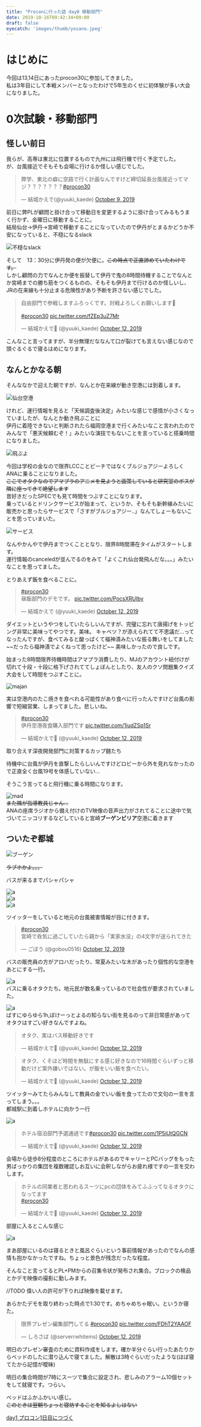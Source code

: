 ```yaml
---
title: "Proconに行った話 day0 移動部門"
date: 2019-10-16T09:42:34+09:00
draft: false
eyecatch: 'images/thumb/yosano.jpeg'
---
```


# はじめに

今回は13,14日にあったprocon30に参加してきました。  
私は3年目にして本戦メンバーとなったわけで5年生のくせに初体験が多い大会になりました。

# 0次試験・移動部門

## 怪しい前日

我らが、高専は東北に位置するもので九州には飛行機で行く予定でした。  
が、台風接近でそもそも会場に行けるか怪しい感じでした。
<blockquote class="twitter-tweet"><p lang="ja" dir="ltr">弊学、東北の癖に空路で行く計画なんですけど締切延長台風接近ってマジ？？？？？？？<a href="https://twitter.com/hashtag/procon30?src=hash&amp;ref_src=twsrc%5Etfw">#procon30</a></p>&mdash; 結城かえで(@yuuki_kaede) <a href="https://twitter.com/yuuki__kaede/status/1181921536313135105?ref_src=twsrc%5Etfw">October 9, 2019</a></blockquote> <script async src="https://platform.twitter.com/widgets.js" charset="utf-8"></script>

前日に弊PLが顧問と掛け合って移動日を変更するように掛け合ってみるもうまく行かず、金曜日に移動することに。  
結局仙台→伊丹→宮崎で移動することになっていたので伊丹がとまるかどうか不安になっていると、不穏になるslack

![不穏なslack](/images/procon-review/sla.jpg)

そして　13：30分に伊丹発の便が欠便に。~~この時点で正直諦めていたわけです。~~  
しかし顧問の力でなんとか便を振替して伊丹で鬼の8時間待機することでなんとか宮崎までの勝ち筋をつくるものの、そもそも伊丹まで行けるのか怪しいし、JRの在来線も十分止まる危険性があり予断を許さない感じでした。

<blockquote class="twitter-tweet"><p lang="ja" dir="ltr">自由部門で参戦しますふろっくです。対戦よろしくお願いします🤲<br><br> <a href="https://twitter.com/hashtag/procon30?src=hash&amp;ref_src=twsrc%5Etfw">#procon30</a> <a href="https://t.co/fZEp3uZ7Mr">pic.twitter.com/fZEp3uZ7Mr</a></p>&mdash; 結城かえで🍆 (@yuuki_kaede) <a href="https://twitter.com/yuuki__kaede/status/1183151831813251072?ref_src=twsrc%5Etfw">October 12, 2019</a></blockquote> <script async src="https://platform.twitter.com/widgets.js" charset="utf-8"></script>

こんなこと言ってますが、半分無理だななんて口が裂けても言えない感じなので頭ぐるぐるで寝るはめになります。

## なんとかなる朝

そんななかで迎えた朝ですが、なんとか在来線が動き空港には到着します。

![仙台空港](/images/procon-review/空港.JPG)

けれど、運行情報を見ると「天候調査後決定」みたいな感じで感情が小さくなっていましたが、なんとか動き飛ぶことに  
伊丹に着陸できないと判断されたら福岡空港まで行くみたいなこと言われたのでみんなで「悪天候頼むぞ！」みたいな演技でもないことを言っていると搭乗時間になりました。  

![飛ぶよ](/images/procon-review/tubasa.JPG)

今回は学校の金なので限界LCCことピーチではなくブルジョアジーよろしくANAに乗ることになりました。  
~~ここでオタクなのでアマプラのアニメを見ようと画策していると研究室のボスが隣に座ってきて絶望します~~  
昔好きだったSPECでも見て時間をつぶすことになります。  
乗っているとドリンクサービスが始まって、というか、そもそも新幹線みたいに販売かと思ったらサービスで「さすがブルジョアジー‥」なんてしょーもないことを思っていまいた。  

![サービス](/images/procon-review/kohi.JPG)

なんやかんやで伊丹までつくこととなり、限界8時間滞在タイムがスタートします。  
運行情報のcanceledが並んでるのをみて「よくこれ仙台発飛んだな。。。」みたいなことを思ってました。

とりあえず飯を食べることに。  
<blockquote class="twitter-tweet"><p lang="ja" dir="ltr"><a href="https://twitter.com/hashtag/procon30?src=hash&amp;ref_src=twsrc%5Etfw">#procon30</a><br>昼飯部門のデモです。 <a href="https://t.co/PocsXRUIby">pic.twitter.com/PocsXRUIby</a></p>&mdash; 結城かえで (@yuuki_kaede) <a href="https://twitter.com/yuuki__kaede/status/1182857188705894400?ref_src=twsrc%5Etfw">October 12, 2019</a></blockquote> <script async src="https://platform.twitter.com/widgets.js" charset="utf-8"></script>
ダイエットというやつをしていたらしいんですが、完璧に忘れて唐揚げをトッピング非常に美味ってやつです。美味。  
キャベツ？が添えられてて不思議だ...ってなったんですが、食べてみると酸っぱくて福神漬みたいな振る舞いをしてました  
~~だったら福神漬でよくねって思ったけど~~  
美味しかったので良しです。  

始まった8時間限界待機時間はアマプラ消費したり、MJのアカウント紐付けが切れて十段・十段に格下げされててしょぼんとしたり、友人のクソ問題集クイズ大会をして時間をつぶすことに。
 
![majan](/images/procon-review/まじゃん.png)  
  
実は空港内のたこ焼きを食べれる可能性があり食べに行ったんですけど台風の影響で短縮営業、しまってました。悲しいね。  
  
<blockquote class="twitter-tweet"><p lang="ja" dir="ltr"><a href="https://twitter.com/hashtag/procon30?src=hash&amp;ref_src=twsrc%5Etfw">#procon30</a><br>伊丹空港夜食購入部門です <a href="https://t.co/1iudZSp1Sr">pic.twitter.com/1iudZSp1Sr</a></p>&mdash; 結城かえで🍆 (@yuuki_kaede) <a href="https://twitter.com/yuuki__kaede/status/1182950731839463424?ref_src=twsrc%5Etfw">October 12, 2019</a></blockquote> <script async src="https://platform.twitter.com/widgets.js" charset="utf-8"></script>  
取り合えす深夜開発部門に対策するカップ麺たち  
  
待機中に台風が伊丹を直撃したらしいんですけどロビーから外を見れなかったので正直全く台風19号を体感していない...  
  
そうこう言ってると飛行機に乗る時間になります。  
  
![mad](/images/procon-review/mado.JPG)  
~~また隣が指導教員じゃん...~~    
ANAの座席ラジオから備え付けのTV映像の音声出力がされてることに途中で気づいてニッコリするなどしていると宮崎**ブーゲンビリア**空港に着きます  
  
## ついたぞ都城  
  
![ブーゲン](/images/procon-review/ぶげん.jpg)  
  
~~ラブホかよ。。。~~  
  
バスが来るまでパシャパシャ  
  
![a](/images/procon-review/bgen.JPG)  
![a](/images/procon-review/buge2.JPG)  
![a](/images/procon-review/buge3.JPG)  
  
ツイッターをしていると地元の台風被害情報が目に付きます。  
  
<blockquote class="twitter-tweet" data-partner="tweetdeck"><p lang="ja" dir="ltr"><a href="https://twitter.com/hashtag/procon30?src=hash&amp;ref_src=twsrc%5Etfw">#procon30</a><br>宮崎で呑気に過ごしていたら親から「実家水没」の4文字が送られてきた</p>&mdash; ごぼう (@gobou0516) <a href="https://twitter.com/gobou0516/status/1182995629343002624?ref_src=twsrc%5Etfw">October 12, 2019</a></blockquote>  
<script async src="https://platform.twitter.com/widgets.js" charset="utf-8"></script>  
  
バスの販売員の方がアロハだったり、常夏みたいな木があったり個性的な空港をあとにする一行。  
  
![a](/images/procon-review/きっぷ.JPG)  
バスに乗るオタクたち。地元民が数名乗っているので社会性が要求されていました。  
  
![a](/images/procon-review/bus.JPG)  
ばすにゆらゆら1h,ぼけーっとよるの知らない街を見るのって非日常感があってオタクはすごい好きなんですよね。  
  
<blockquote class="twitter-tweet"><p lang="ja" dir="ltr">オタク、実はバス移動好きです</p>&mdash; 結城かえで🍆 (@yuuki_kaede) <a href="https://twitter.com/yuuki__kaede/status/1183009233509289984?ref_src=twsrc%5Etfw">October 12, 2019</a></blockquote> <script async src="https://platform.twitter.com/widgets.js" charset="utf-8"></script>  
  
<blockquote class="twitter-tweet"><p lang="ja" dir="ltr">オタク、くそほど時間を無駄にする感じ好きなので16時間ぐらいずっと移動だけど案外嫌いではない。が飯をいい飯を食べたい。</p>&mdash; 結城かえで🍆 (@yuuki_kaede) <a href="https://twitter.com/yuuki__kaede/status/1183008570314379264?ref_src=twsrc%5Etfw">October 12, 2019</a></blockquote> <script async src="https://platform.twitter.com/widgets.js" charset="utf-8"></script>  
  
ツイッターみてたらみんなして教員の金でいい飯を食ってたので文句の一言を言ってしまう。。。  
都城駅に到着しホテルに向かう一行  
 
![a](/images/procon-review/hoteru.JPG)  
 
<blockquote class="twitter-tweet"><p lang="ja" dir="ltr">ホテル宿泊部門予選通過です<a href="https://twitter.com/hashtag/procon30?src=hash&amp;ref_src=twsrc%5Etfw">#procon30</a> <a href="https://t.co/1P5iUtQGCN">pic.twitter.com/1P5iUtQGCN</a></p>&mdash; 結城かえで🍆 (@yuuki_kaede) <a href="https://twitter.com/yuuki__kaede/status/1183015176192180225?ref_src=twsrc%5Etfw">October 12, 2019</a></blockquote> <script async src="https://platform.twitter.com/widgets.js" charset="utf-8"></script>  
 
会場から徒歩8分程度のところにホテルがあるのでキャリーとPCバッグをもった男ばっかりの集団を複数確認しお互いに会釈しながらお疲れ様ですの一言を交わします。  
 
<blockquote class="twitter-tweet"><p lang="ja" dir="ltr">ホテルの同業者と思われるスーツにpcの団体をみてふふってなるオタクになってます<br> <a href="https://twitter.com/hashtag/procon30?src=hash&amp;ref_src=twsrc%5Etfw">#procon30</a></p>&mdash; 結城かえで🍆 (@yuuki_kaede) <a href="https://twitter.com/yuuki__kaede/status/1183150997461331968?ref_src=twsrc%5Etfw">October 12, 2019</a></blockquote> <script async src="https://platform.twitter.com/widgets.js" charset="utf-8"></script>  
 
部屋に入るとこんな感じ  
 
![a](/images/procon-review/heya.JPG)  
 
まあ部屋にいるのは寝るときと風呂ぐらいという事前情報があったのでなんの感情も抱かなかったですね。ちょっと景色が残念だったな程度。  
  
そんなこと言ってるとPL+PMからの召集令状が発布され集合。ブロックの検品とかデモ映像の撮影に勤しみます。  
  
//TODO 偉い人の許可が下りれば映像を載せます。  
 
あらかたデモを取り終わった時点で1:30です。めちゃめちゃ眠い。というか寝た。  

<blockquote class="twitter-tweet"><p lang="ja" dir="ltr">限界プレゼン編集部門してる <a href="https://twitter.com/hashtag/procon30?src=hash&amp;ref_src=twsrc%5Etfw">#procon30</a> <a href="https://t.co/FDhT2YAAOF">pic.twitter.com/FDhT2YAAOF</a></p>&mdash; しろさば (@serverrwhitems) <a href="https://twitter.com/serverrwhitems/status/1183079371222831106?ref_src=twsrc%5Etfw">October 12, 2019</a></blockquote> <script async src="https://platform.twitter.com/widgets.js" charset="utf-8"></script>

明日のプレゼン審査のために資料作成をします。確か半分ぐらい行ったあたりからベッドのしたに潜り込んで寝てました。解散は3時ぐらいだったような(ほぼ寝てたから記憶が曖昧)

明日の集合時間が7時にスーツで集合に設定され、悲しみのアラーム10個セットをして就寝です。つらい。

ベッドはふかふかいい感じ。  
~~このときは翌朝ちょっと寝坊することを知るよしはない~~

[day1 プロコン1日目につづく](#)